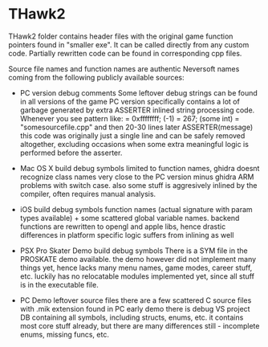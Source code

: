 # THawk2

THawk2 folder contains header files with the original game function pointers found in "smaller exe". It can be called directly from any custom code.
Partially rewritten code can be found in corresponding cpp files.

Source file names and function names are authentic Neversoft names coming from the following publicly available sources:

* PC version debug comments
	Some leftover debug strings can be found in all versions of the game
	PC version specifically contains a lot of garbage generated by extra ASSERTER inlined string processing code.
	Whenever you see pattern like:
		= 0xffffffff; (-1)
		= 267; (some int)
		= "somesourcefile.cpp"
		and then 20-30 lines later
		ASSERTER(message)
	this code was originally just a single line and can be safely removed altogether, excluding occasions when some extra meaningful logic is performed before the asserter.

* Mac OS X build debug symbols
	limited to function names, ghidra doesnt recognize class names
	very close to the PC version minus ghidra ARM problems with switch case.
	also some stuff is aggresively inlined by the compiler, often requires manual analysis.

* iOS build debug symbols
	function names (actual signature with param types available) + some scattered global variable names.
	backend functions are rewritten to opengl and apple libs, hence drastic differences in platform specific logic
	suffers from inlining as well

* PSX Pro Skater Demo build debug symbols
	There is a SYM file in the PROSKATE demo available.
	the demo however did not implement many things yet, hence lacks many menu names, game modes, career stuff, etc.
	luckily has no relocatable modules implemented yet, since all stuff is in the executable file.

* PC Demo leftover source files
 	there are a few scattered C source files with .mik extension found in PC early demo
	there is debug VS project DB containing all symbols, including structs, enums, etc.
	it contains most core stuff already, but there are many differences still - incomplete enums, missing funcs, etc.
